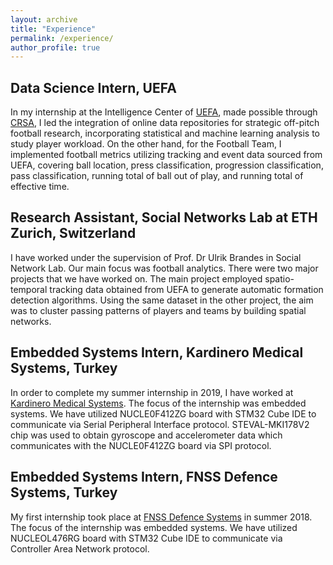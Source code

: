 ```yaml
---
layout: archive
title: "Experience"
permalink: /experience/
author_profile: true
---
```


## Data Science Intern, UEFA

In my internship at the Intelligence Center of [UEFA](https://www.uefa.com), made possible through [CRSA](https://www.crsa.uzh.ch/en.html), I led the integration of online data repositories for strategic off-pitch football research, incorporating statistical and machine learning analysis to study player workload.  On the other hand, for the Football Team, I implemented football metrics utilizing tracking and event data sourced from UEFA, covering ball location,
press classification, progression classification, pass classification, running total of ball out of play, and running total of
effective time.

## Research Assistant, Social Networks Lab at ETH Zurich, Switzerland

I have worked under the supervision of Prof. Dr Ulrik Brandes in Social Network Lab. Our main focus was football analytics. There were two major projects that we have worked on. The main project employed spatio-temporal tracking data obtained from UEFA to generate automatic formation detection algorithms. Using the same dataset in the other project, the aim was to cluster passing patterns of players and teams by building spatial networks.

## Embedded Systems Intern, Kardinero Medical Systems, Turkey

In order to complete my summer internship in 2019, I have worked at [Kardinero Medical Systems](https://www.kardinero.com.tr). The focus of the internship was embedded systems. We have utilized NUCLE0F412ZG board with STM32 Cube IDE to communicate via Serial Peripheral Interface protocol. STEVAL-MKI178V2 chip was used to obtain gyroscope and accelerometer data which communicates with the NUCLE0F412ZG board via SPI protocol. 

## Embedded Systems Intern, FNSS Defence Systems, Turkey

My first internship took place at [FNSS Defence Systems](https://www.fnss.com.tr/en) in summer 2018. The focus of the internship was embedded systems. We have utilized NUCLEOL476RG board with STM32 Cube IDE to communicate via Controller Area Network protocol.

